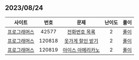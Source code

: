 ## 2023/08/24

|사이트 | 번호 | 문제  | 난이도 | 풀이 |
|:------:|:------:|:----:|:---------:|:---------:|
|[프로그래머스](https://school.programmers.co.kr/)|  42577 | [전화번호 목록](https://school.programmers.co.kr/learn/courses/30/lessons/42577) |2| [풀이](https://github.com/strong1133/Algorithm_study/blob/main/JS_Deep_Study/2023_08_24/P42577.js)|
|[프로그래머스](https://school.programmers.co.kr/)|  120818 | [옷가게 할인 받기](https://school.programmers.co.kr/learn/courses/30/lessons/120818) |2| [풀이](https://github.com/strong1133/Algorithm_study/blob/main/JS_Deep_Study/2023_08_24/P120818.js)|
|[프로그래머스](https://school.programmers.co.kr/)|  120819 | [아이스 아메리카노](https://school.programmers.co.kr/learn/courses/30/lessons/120819) |2| [풀이](https://github.com/strong1133/Algorithm_study/blob/main/JS_Deep_Study/2023_08_24/P120819.js)|

<br/>
<br/>

